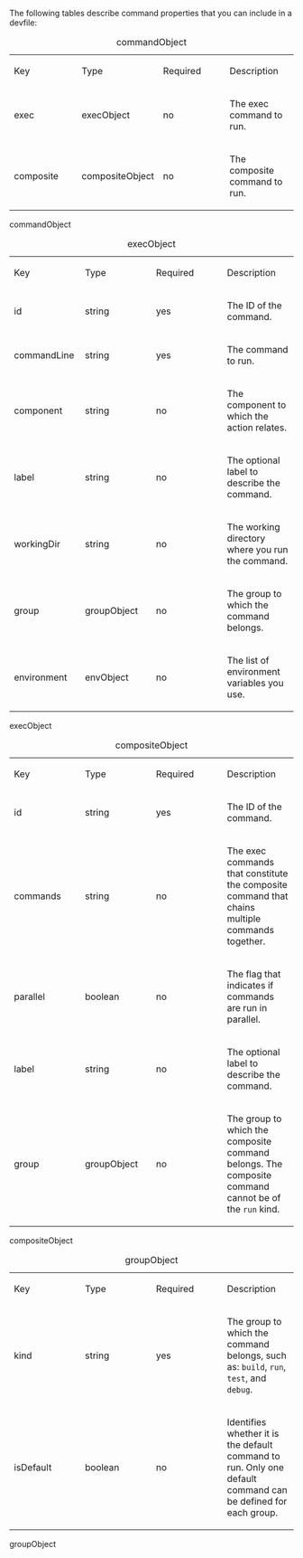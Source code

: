 The following tables describe command properties that you can include in
a devfile:

<table>
<caption>commandObject</caption>
<colgroup>
<col style="width: 25%" />
<col style="width: 25%" />
<col style="width: 25%" />
<col style="width: 25%" />
</colgroup>
<tbody>
<tr class="odd">
<td style="text-align: left;"><p>Key</p></td>
<td style="text-align: left;"><p>Type</p></td>
<td style="text-align: left;"><p>Required</p></td>
<td style="text-align: left;"><p>Description</p></td>
</tr>
<tr class="even">
<td style="text-align: left;"><p>exec</p></td>
<td style="text-align: left;"><p>execObject</p></td>
<td style="text-align: left;"><p>no</p></td>
<td style="text-align: left;"><p>The exec command to run.</p></td>
</tr>
<tr class="odd">
<td style="text-align: left;"><p>composite</p></td>
<td style="text-align: left;"><p>compositeObject</p></td>
<td style="text-align: left;"><p>no</p></td>
<td style="text-align: left;"><p>The composite command to run.</p></td>
</tr>
</tbody>
</table>

commandObject

<table>
<caption>execObject</caption>
<colgroup>
<col style="width: 25%" />
<col style="width: 25%" />
<col style="width: 25%" />
<col style="width: 25%" />
</colgroup>
<tbody>
<tr class="odd">
<td style="text-align: left;"><p>Key</p></td>
<td style="text-align: left;"><p>Type</p></td>
<td style="text-align: left;"><p>Required</p></td>
<td style="text-align: left;"><p>Description</p></td>
</tr>
<tr class="even">
<td style="text-align: left;"><p>id</p></td>
<td style="text-align: left;"><p>string</p></td>
<td style="text-align: left;"><p>yes</p></td>
<td style="text-align: left;"><p>The ID of the command.</p></td>
</tr>
<tr class="odd">
<td style="text-align: left;"><p>commandLine</p></td>
<td style="text-align: left;"><p>string</p></td>
<td style="text-align: left;"><p>yes</p></td>
<td style="text-align: left;"><p>The command to run.</p></td>
</tr>
<tr class="even">
<td style="text-align: left;"><p>component</p></td>
<td style="text-align: left;"><p>string</p></td>
<td style="text-align: left;"><p>no</p></td>
<td style="text-align: left;"><p>The component to which the action
relates.</p></td>
</tr>
<tr class="odd">
<td style="text-align: left;"><p>label</p></td>
<td style="text-align: left;"><p>string</p></td>
<td style="text-align: left;"><p>no</p></td>
<td style="text-align: left;"><p>The optional label to describe the
command.</p></td>
</tr>
<tr class="even">
<td style="text-align: left;"><p>workingDir</p></td>
<td style="text-align: left;"><p>string</p></td>
<td style="text-align: left;"><p>no</p></td>
<td style="text-align: left;"><p>The working directory where you run the
command.</p></td>
</tr>
<tr class="odd">
<td style="text-align: left;"><p>group</p></td>
<td style="text-align: left;"><p>groupObject</p></td>
<td style="text-align: left;"><p>no</p></td>
<td style="text-align: left;"><p>The group to which the command
belongs.</p></td>
</tr>
<tr class="even">
<td style="text-align: left;"><p>environment</p></td>
<td style="text-align: left;"><p>envObject</p></td>
<td style="text-align: left;"><p>no</p></td>
<td style="text-align: left;"><p>The list of environment variables you
use.</p></td>
</tr>
</tbody>
</table>

execObject

<table>
<caption>compositeObject</caption>
<colgroup>
<col style="width: 25%" />
<col style="width: 25%" />
<col style="width: 25%" />
<col style="width: 25%" />
</colgroup>
<tbody>
<tr class="odd">
<td style="text-align: left;"><p>Key</p></td>
<td style="text-align: left;"><p>Type</p></td>
<td style="text-align: left;"><p>Required</p></td>
<td style="text-align: left;"><p>Description</p></td>
</tr>
<tr class="even">
<td style="text-align: left;"><p>id</p></td>
<td style="text-align: left;"><p>string</p></td>
<td style="text-align: left;"><p>yes</p></td>
<td style="text-align: left;"><p>The ID of the command.</p></td>
</tr>
<tr class="odd">
<td style="text-align: left;"><p>commands</p></td>
<td style="text-align: left;"><p>string</p></td>
<td style="text-align: left;"><p>no</p></td>
<td style="text-align: left;"><p>The exec commands that constitute the
composite command that chains multiple commands together.</p></td>
</tr>
<tr class="even">
<td style="text-align: left;"><p>parallel</p></td>
<td style="text-align: left;"><p>boolean</p></td>
<td style="text-align: left;"><p>no</p></td>
<td style="text-align: left;"><p>The flag that indicates if commands are
run in parallel.</p></td>
</tr>
<tr class="odd">
<td style="text-align: left;"><p>label</p></td>
<td style="text-align: left;"><p>string</p></td>
<td style="text-align: left;"><p>no</p></td>
<td style="text-align: left;"><p>The optional label to describe the
command.</p></td>
</tr>
<tr class="even">
<td style="text-align: left;"><p>group</p></td>
<td style="text-align: left;"><p>groupObject</p></td>
<td style="text-align: left;"><p>no</p></td>
<td style="text-align: left;"><p>The group to which the composite
command belongs. The composite command cannot be of the <code>run</code>
kind.</p></td>
</tr>
</tbody>
</table>

compositeObject

<table>
<caption>groupObject</caption>
<colgroup>
<col style="width: 25%" />
<col style="width: 25%" />
<col style="width: 25%" />
<col style="width: 25%" />
</colgroup>
<tbody>
<tr class="odd">
<td style="text-align: left;"><p>Key</p></td>
<td style="text-align: left;"><p>Type</p></td>
<td style="text-align: left;"><p>Required</p></td>
<td style="text-align: left;"><p>Description</p></td>
</tr>
<tr class="even">
<td style="text-align: left;"><p>kind</p></td>
<td style="text-align: left;"><p>string</p></td>
<td style="text-align: left;"><p>yes</p></td>
<td style="text-align: left;"><p>The group to which the command belongs,
such as: <code>build</code>, <code>run</code>, <code>test</code>, and
<code>debug</code>.</p></td>
</tr>
<tr class="odd">
<td style="text-align: left;"><p>isDefault</p></td>
<td style="text-align: left;"><p>boolean</p></td>
<td style="text-align: left;"><p>no</p></td>
<td style="text-align: left;"><p>Identifies whether it is the default
command to run. Only one default command can be defined for each
group.</p></td>
</tr>
</tbody>
</table>

groupObject
